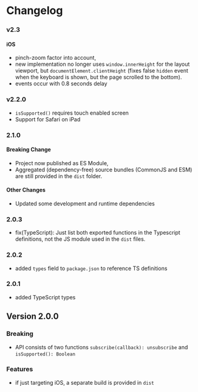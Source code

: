 Changelog
=========

### v2.3
#### iOS
- pinch-zoom factor into account,
- new implementation no longer uses `window.innerHeight` for the layout viewport, but `documentElement.clientHeight` (fixes false `hidden` event when the keyboard is shown, but the page scrolled to the bottom).
- events occur with 0.8 seconds delay

### v2.2.0
- `isSupported()` requires touch enabled screen
- Support for Safari on iPad

### 2.1.0
#### Breaking Change
- Project now published as ES Module,
- Aggregated (dependency-free) source bundles (CommonJS and ESM) are still provided in the `dist` folder.

#### Other Changes
- Updated some development and runtime dependencies


### 2.0.3
- fix(TypeScript): Just list both exported functions in the Typescript definitions, not the JS module used in the `dist` files. 

### 2.0.2
- added `types` field to `package.json` to reference TS definitions

### 2.0.1
- added TypeScript types

Version 2.0.0
-------------
### Breaking
- API consists of two functions `subscribe(callback): unsubscribe` and `isSupported(): Boolean`

### Features
- if just targeting iOS, a separate build is provided in `dist`
